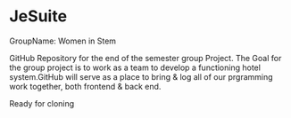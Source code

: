 # JeSuite
GroupName: Women in Stem

GitHub Repository for the end of the semester group Project. The Goal for the group project is to work as a team to develop a functioning hotel system.GitHub will serve as a place to bring & log all of our prgramming work together, both frontend & back end.

Ready for cloning
